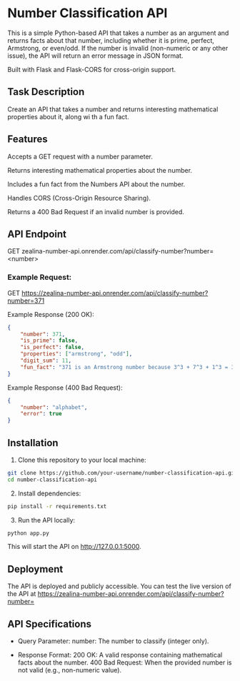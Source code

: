 # Number Classification API

This is a simple Python-based API that takes a number as an argument and returns facts about that number, including whether it is prime, perfect, Armstrong, or even/odd. If the number is invalid (non-numeric or any other issue), the API will return an error message in JSON format.

Built with Flask and Flask-CORS for cross-origin support.

## Task Description

Create an API that takes a number and returns interesting mathematical properties about it, along wi
th a fun fact.

## Features

Accepts a GET request with a number parameter.

Returns interesting mathematical properties about the number.

Includes a fun fact from the Numbers API about the number.

Handles CORS (Cross-Origin Resource Sharing).

Returns a 400 Bad Request if an invalid number is provided.


## API Endpoint

GET zealina-number-api.onrender.com/api/classify-number?number=\<number\>

### Example Request:

GET https://zealina-number-api.onrender.com/api/classify-number?number=371

Example Response (200 OK):
```json
{
    "number": 371,
    "is_prime": false,
    "is_perfect": false,
    "properties": ["armstrong", "odd"],
    "digit_sum": 11,
    "fun_fact": "371 is an Armstrong number because 3^3 + 7^3 + 1^3 = 371"
}
```

Example Response (400 Bad Request):
```json
{
    "number": "alphabet",
    "error": true
}
```

## Installation

1. Clone this repository to your local machine:
```sh
git clone https://github.com/your-username/number-classification-api.git
cd number-classification-api
```

2. Install dependencies:
```sh
pip install -r requirements.txt
```

3. Run the API locally:
```sh
python app.py
```

This will start the API on http://127.0.0.1:5000.



## Deployment

The API is deployed and publicly accessible. You can test the live version of the API at https://zealina-number-api.onrender.com/api/classify-number?number=

## API Specifications
-   Query Parameter:
number: The number to classify (integer only).

-   Response Format:
200 OK: A valid response containing mathematical facts about the number.
400 Bad Request: When the provided number is not valid (e.g., non-numeric value).
